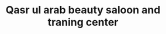 ---
title: "Qasr ul arab beauty saloon and traning center"
url: /karachi/qasr-ul-arab-beauty-saloon-and-traning-center/
shop: beauty
---